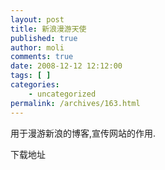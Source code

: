 ```yaml
---
layout: post
title: 新浪漫游天使
published: true
author: moli
comments: true
date: 2008-12-12 12:12:00
tags: [ ]
categories:
    - uncategorized
permalink: /archives/163.html
---
```

用于漫游新浪的博客,宣传网站的作用.

下载地址
